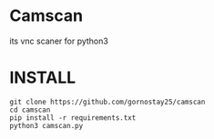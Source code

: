 # Camscan
its vnc scaner for python3



# INSTALL
``` 
git clone https://github.com/gornostay25/camscan
cd camscan
pip install -r requirements.txt 
python3 camscan.py 
``` 
